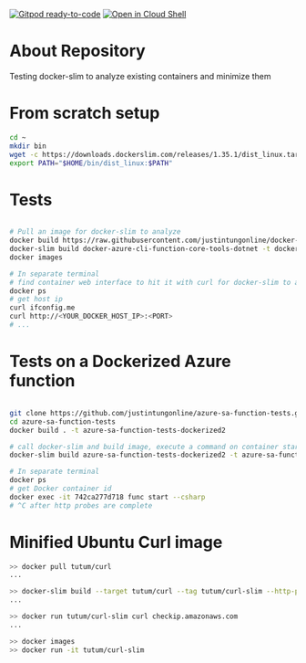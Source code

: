 [![Gitpod ready-to-code](https://img.shields.io/badge/Gitpod-ready--to--code-blue?logo=gitpod)](https://gitpod.io/#https://github.com/justintungonline/docker-slim-tests)
[![Open in Cloud Shell](https://gstatic.com/cloudssh/images/open-btn.svg)](https://ssh.cloud.google.com/cloudshell/editor?cloudshell_git_repo=https%3A%2F%2Fgithub.com%2Fjustintungonline%2Fdocker-slim-tests)

# About Repository
Testing docker-slim to analyze existing containers and minimize them

# From scratch setup

```sh
cd ~
mkdir bin
wget -c https://downloads.dockerslim.com/releases/1.35.1/dist_linux.tar.gz -O - | tar -xz -C ~/bin
export PATH="$HOME/bin/dist_linux:$PATH"
```

# Tests
```sh

# Pull an image for docker-slim to analyze
docker build https://raw.githubusercontent.com/justintungonline/docker-azure-cli-function-core-tools-dotnet/main/Dockerfile -t docker-azure-cli-function-core-tools-dotnet
docker-slim build docker-azure-cli-function-core-tools-dotnet -t docker-azure-cli-function-core-tools-dotnet-slim
docker images

# In separate terminal
# find container web interface to hit it with curl for docker-slim to analyze
docker ps
# get host ip
curl ifconfig.me
curl http://<YOUR_DOCKER_HOST_IP>:<PORT>
# ...

```

# Tests on a Dockerized Azure function

```sh

git clone https://github.com/justintungonline/azure-sa-function-tests.git
cd azure-sa-function-tests
docker build . -t azure-sa-function-tests-dockerized2

# call docker-slim and build image, execute a command on container start up, probe with get as localhost:port/api.HttpExample, wait for a timeout before stopping the container
docker-slim build azure-sa-function-tests-dockerized2 -t azure-sa-function-tests-dockerized2-slim --http-probe-cmd /api/HttpExample --exec "func start --csharp" --continue-after timeout

# In separate terminal
docker ps
# get Docker container id
docker exec -it 742ca277d718 func start --csharp
# ^C after http probes are complete

```

# Minified Ubuntu Curl image

```sh
>> docker pull tutum/curl
...

>> docker-slim build --target tutum/curl --tag tutum/curl-slim --http-probe=false --exec "curl checkip.amazonaws.com"
...

>> docker run tutum/curl-slim curl checkip.amazonaws.com
...

>> docker images
>> docker run -it tutum/curl-slim
